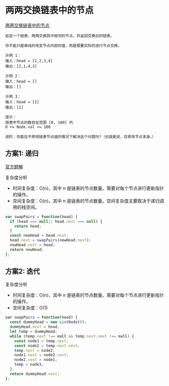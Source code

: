 # 两两交换链表中的节点

[两两交换链表中的节点](https://leetcode-cn.com/problems/swap-nodes-in-pairs)

```
给定一个链表，两两交换其中相邻的节点，并返回交换后的链表。

你不能只是单纯的改变节点内部的值，而是需要实际的进行节点交换。

示例 1：
输入：head = [1,2,3,4]
输出：[2,1,4,3]

示例 2：
输入：head = []
输出：[]

示例 3：
输入：head = [1]
输出：[1]

提示：
链表中节点的数目在范围 [0, 100] 内
0 <= Node.val <= 100

进阶：你能在不修改链表节点值的情况下解决这个问题吗?（也就是说，仅修改节点本身。）
```

## 方案1: 递归

[官方题解](https://leetcode-cn.com/problems/swap-nodes-in-pairs/solution/liang-liang-jiao-huan-lian-biao-zhong-de-jie-di-91/)

复杂度分析

- 时间复杂度：O(n)，其中 n 是链表的节点数量。需要对每个节点进行更新指针的操作。
- 空间复杂度：O(n)，其中 n 是链表的节点数量。空间复杂度主要取决于递归调用的栈空间。

```js
var swapPairs = function(head) {
  if (head === null|| head.next === null) {
    return head;
  }
  const newHead = head.next;
  head.next = swapPairs(newHead.next);
  newHead.next = head;
  return newHead;
};
```

## 方案2: 迭代

复杂度分析

- 时间复杂度：O(n)，其中 n 是链表的节点数量。需要对每个节点进行更新指针的操作。
- 空间复杂度：O(1)

```js
var swapPairs = function(head) {
  const dummyHead = new ListNode(0);
  dummyHead.next = head;
  let temp = dummyHead;
  while (temp.next !== null && temp.next.next !== null) {
    const node1 = temp.next;
    const node2 = temp.next.next;
    temp.next = node2;
    node1.next = node2.next;
    node2.next = node1;
    temp = node1;
  }
  return dummyHead.next;
};
```
